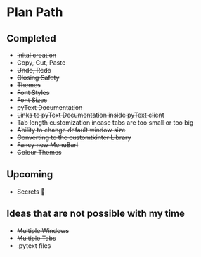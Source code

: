 # Plan Path

## Completed

- ~~Inital creation~~
- ~~Copy, Cut, Paste~~
- ~~Undo, Redo~~
- ~~Closing Safety~~
- ~~Themes~~
- ~~Font Styles~~
- ~~Font Sizes~~
- ~~pyText Documentation~~
- ~~Links to pyText Documentation inside pyText client~~
- ~~Tab length customization incase tabs are too small or too big~~
- ~~Ability to change default window size~~
- ~~Converting to the customtkinter Library~~
- ~~Fancy new MenuBar!~~
- ~~Colour Themes~~

## Upcoming

- Secrets 👀

## Ideas that are not possible with my time

- ~~Multiple Windows~~
- ~~Multiple Tabs~~
- ~~.pytext files~~
